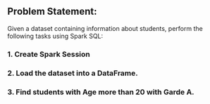 ## Problem Statement:
Given a dataset containing information about students, perform the following tasks using Spark SQL:

### 1. Create Spark Session

### 2. Load the dataset into a DataFrame.

### 3. Find students with Age more than 20 with Garde A.
